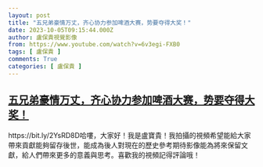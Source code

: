 ```yaml
---
layout: post
title: "五兄弟豪情万丈，齐心协力参加啤酒大赛，势要夺得大奖！"
date: 2023-10-05T09:15:44.000Z
author: 盧保貴視覺影像
from: https://www.youtube.com/watch?v=6v3egi-FXB0
tags: [ 盧保貴 ]
comments: True
categories: [ 盧保貴 ]
---
```

<!--1696497344000-->
[五兄弟豪情万丈，齐心协力参加啤酒大赛，势要夺得大奖！](https://www.youtube.com/watch?v=6v3egi-FXB0)
------

<div>
https://bit.ly/2YsRD8D哈嘍，大家好！我是盧寶貴！我拍攝的視頻希望能給大家帶來貢獻能夠留存後世，能成為後人對現在的歷史參考期待影像能為將來保留文獻，給人們帶來更多的意義與思考。喜歡我的視頻記得評論哦！
</div>

